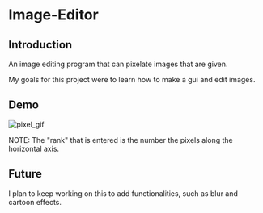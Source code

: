 # Image-Editor
## Introduction
An image editing program that can pixelate images that are given.

My goals for this project were to learn how to make a gui and edit images.

## Demo
![pixel_gif](https://user-images.githubusercontent.com/48966108/61008158-cfbac580-a33c-11e9-84fc-f14927eddb42.gif)

NOTE: The "rank" that is entered is the number the pixels along the horizontal axis.

## Future
I plan to keep working on this to add functionalities, such as blur and cartoon effects.
